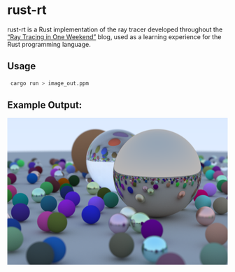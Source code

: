 # rust-rt

rust-rt is a Rust implementation of the ray tracer developed throughout the [“Ray Tracing in One Weekend”](https://raytracing.github.io/books/RayTracingInOneWeekend.html) blog, used as a learning experience for the Rust programming language.

## Usage

```bash
 cargo run > image_out.ppm
  ```
## Example Output:
![alt-tag](./imgs/final_scene.png)